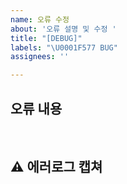 ```yaml
---
name: 오류 수정
about: '오류 설명 및 수정 '
title: "[DEBUG]"
labels: "\U0001F577️ BUG"
assignees: ''

---
```


##  오류 내용

<br>

## ⚠ 에러로그 캡쳐

<br>
